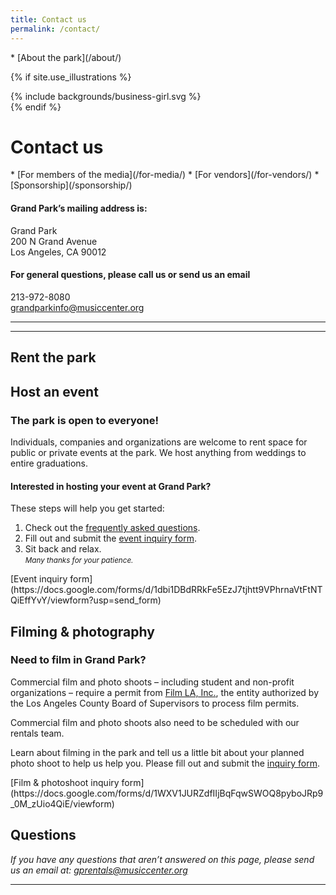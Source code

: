 ```yaml
---
title: Contact us
permalink: /contact/
---
```


<nav markdown="1">
* [About the park](/about/)
</nav>

{% if site.use_illustrations %}
<style>
.girl {
  grid-column: -3/-1;
  grid-row: 1/5;
}
.girl svg {
  height: 20vmax;
  width: auto;
}
main h1 {
  grid-column: 2/-3;
}
main h1 + p {
  grid-column: 2/-3;
}
main > nav:first-child {
  grid-row-start: 1;
}
main > h1 + nav {
    grid-column: 3/-3;
}
</style>

<div class="girl">
{% include backgrounds/business-girl.svg %}
</div>
{% endif %}

Contact us
==========

<nav markdown="1">
*   [For members of the media](/for-media/)
*   [For vendors](/for-vendors/)
*   [Sponsorship](/sponsorship/)
</nav>

#### Grand Park’s mailing address is:

Grand Park  
200 N Grand Avenue  
Los Angeles, CA 90012

#### For general questions, please call us or send us an email

213-972-8080  
[grandparkinfo@musiccenter.org](mailto:grandparkinfo@musiccenter.org)

* * *

<main markdown="1">

* * *

## Rent the park

<div></div>

## Host an event

### The park is open to everyone!

Individuals, companies and organizations are welcome to rent space for public or private events at the park. We host anything from weddings to entire graduations.

#### Interested in hosting your event at Grand Park?

These steps will help you get started:

1. Check out the [frequently asked questions](/uploads/faqs-january-2016.pdf).
2. Fill out and submit the [event inquiry form](https://docs.google.com/forms/d/1dbi1DBdRRkFe5EzJ7tjhtt9VPhrnaVtFtNTQiEffYvY/viewform?usp=send_form).
3. Sit back and relax.<br /><small><i>Many thanks for your patience.</i></small>

<p class="action" markdown="1">
[Event inquiry form](https://docs.google.com/forms/d/1dbi1DBdRRkFe5EzJ7tjhtt9VPhrnaVtFtNTQiEffYvY/viewform?usp=send_form)
</p>

## Filming & photography

### Need to film in Grand Park?

Commercial film and photo shoots – including student and non-profit organizations – require a permit from [Film LA, Inc.](https://www.filmla.com/), the entity authorized by the Los Angeles County Board of Supervisors to process film permits. 

Commercial film and photo shoots also need to be scheduled with our rentals team.

Learn about filming in the park and tell us a little bit about your planned photo shoot to help us help you. Please fill out and submit the [inquiry form](https://docs.google.com/forms/d/1WXV1JURZdfIIjBqFqwSWOQ8pyboJRp9_0M_zUio4QiE/viewform).

<p class="action" markdown="1">
[Film & photoshoot inquiry form](https://docs.google.com/forms/d/1WXV1JURZdfIIjBqFqwSWOQ8pyboJRp9_0M_zUio4QiE/viewform)
</p>

## Questions

_If you have any questions that aren’t answered on this page, please send us an email at: [gprentals@musiccenter.org](mailto:gprentals@musiccenter.org)_

* * *

</main>
